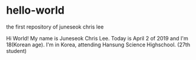 # hello-world
the first repository of juneseok chris lee

Hi World!
My name is Juneseok Chris Lee. Today is April 2 of 2019 and I'm 18(Korean age).
I'm in Korea, attending Hansung Science Highschool. (27th student)

